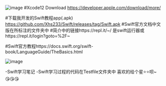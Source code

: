 ![image](https://github.com/Xhs233/Swift/blob/main/%E5%9B%BE%E7%89%87/24324031-4c6b50f8651c2831.jpeg)
#Xcode12  Download https://developer.apple.com/download/more/

#下载我开发的Swift教程app(.apk) https://github.com/Xhs233/Swift/releases/tag/Swift.apk
#Swift官方文档中文版在所标注的文件夹中
#简介中的链接https://repl.it/~/  是swift运行器或https://repl.it/login?goto=%2F~



#Swift官方教程https://docs.swift.org/swift-book/LanguageGuide/TheBasics.html

![image](https://github.com/Xhs233/Swift/blob/main/%E5%9B%BE%E7%89%87/Screenshot_2021-02-15-20-30-09-17.png)


-Swift学习笔记
-Swift学习过程的代码在Testfile文件夹中
喜欢的给个星⭐⭐呗~
😘😘😘




